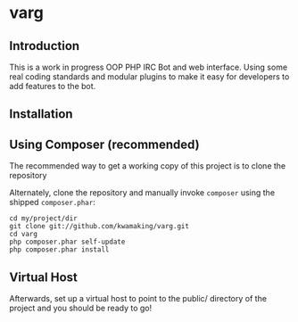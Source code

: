 varg
====

Introduction
------------
This is a work in progress OOP PHP IRC Bot and web interface.  Using some real coding standards and modular plugins to make it easy for developers to add features to the bot.


Installation
------------

Using Composer (recommended)
----------------------------
The recommended way to get a working copy of this project is to clone the repository

Alternately, clone the repository and manually invoke `composer` using the shipped
`composer.phar`:

    cd my/project/dir
    git clone git://github.com/kwamaking/varg.git
    cd varg
    php composer.phar self-update
    php composer.phar install

Virtual Host
------------
Afterwards, set up a virtual host to point to the public/ directory of the
project and you should be ready to go!
